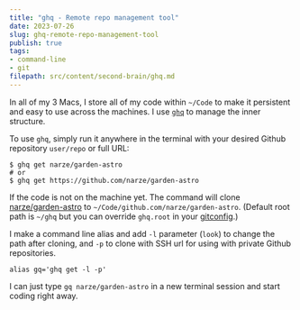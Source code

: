 ```yaml
---
title: "ghq - Remote repo management tool"
date: 2023-07-26
slug: ghq-remote-repo-management-tool
publish: true
tags:
- command-line 
- git
filepath: src/content/second-brain/ghq.md
---
```


In all of my 3 Macs, I store all of my code within `~/Code` to make it persistent and easy to use across the machines. I use [`ghq`](https://github.com/x-motemen/ghq) to manage the inner structure.

To use `ghq`, simply run it anywhere in the terminal with your desired Github repository `user/repo` or full URL:

```shell
$ ghq get narze/garden-astro
# or
$ ghq get https://github.com/narze/garden-astro
```

If the code is not on the machine yet. The command will clone [narze/garden-astro](https://github.com/narze/garden-astro) to `~/Code/github.com/narze/garden-astro`. (Default root path is `~/ghq` but you can override `ghq.root` in your [gitconfig](https://github.com/narze/dotfiles/blob/987afd479b39fdcfb7f770e60b6c457538c96ec1/chezmoi/dot_gitconfig.tmpl#L14).)

I make a command line alias and add `-l` parameter (`look`) to change the path after cloning, and `-p` to clone with SSH url for using with private Github repositories.

```shell
alias gq='ghq get -l -p'
```

I can just type `gq narze/garden-astro` in a new terminal session and start coding right away.
